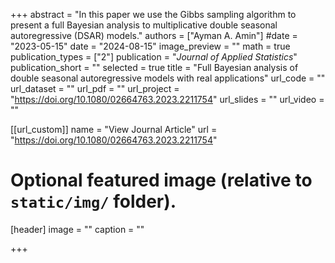 +++
abstract = "In this paper we use the Gibbs sampling algorithm to present a full Bayesian analysis to multiplicative double seasonal autoregressive (DSAR) models."
authors = ["Ayman A. Amin"]
#date = "2023-05-15"
date = "2024-08-15"
image_preview = ""
math = true
publication_types = ["2"]
publication = "*Journal of Applied Statistics*"
publication_short = ""
selected = true
title = "Full Bayesian analysis of double seasonal autoregressive models with real applications"
url_code = ""
url_dataset = ""
url_pdf = ""
url_project = "https://doi.org/10.1080/02664763.2023.2211754"
url_slides = ""
url_video = ""

[[url_custom]]
name = "View Journal Article"
url = "https://doi.org/10.1080/02664763.2023.2211754"

# Optional featured image (relative to `static/img/` folder).
[header]
image = ""
caption = ""

+++
